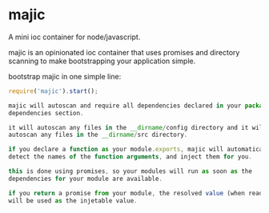 majic
=====

A mini ioc container for node/javascript.

majic is an opinionated ioc container that uses promises and directory
scanning to make bootstrapping your application simple.

bootstrap majic in one simple line:
``` javascript
require('majic').start();

majic will autoscan and require all dependencies declared in your package.json
dependencies section.

it will autoscan any files in the __dirname/config directory and it will
autoscan any files in the __dirname/src directory.

if you declare a function as your module.exports, majic will automatically
detect the names of the function arguments, and inject them for you.  

this is done using promises, so your modules will run as soon as the
dependencies for your module are available.

if you return a promise from your module, the resolved value (when ready)
will be used as the injetable value.
